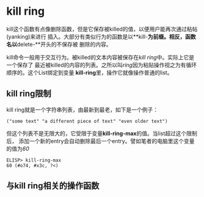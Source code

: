 # kill ring
kill这个函数有点像删除函数，但是它保存被killed的值，以便用户能再次通过粘帖(yanking)来进行
插入。大部分有类似行为的函数是以**kill-**为前缀。相反，函数名以**delete-**开头的不保存被
删除的内容。  

kill命令一般用于交互行为。被killed的文本内容被保存在*kill ring*中。实际上它是一个保存了
最近被killed的内容的列表。之所以叫*ring*因为粘贴操作视之为有循环顺序的。这个List绑定到变量
**kill-ring**里，操作它就像操作普通的list。

## kill ring限制
kill ring就是一个字符串列表，由最新到最老，如下是一个例子：
```elisp
("some text" "a different piece of text" "even older text")
```
但这个列表不是无限大的，它受限于变量**kill-ring-max**的值。当list超过这个限制后，
添加一个新的entry会自动删除最后一个entry。譬如笔者的电脑里这个变量的值为*60*
```
ELISP> kill-ring-max
60 (#o74, #x3c, ?<)
```

## 与kill ring相关的操作函数
